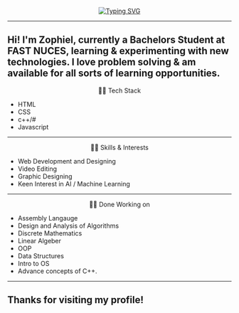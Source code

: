 <p align="middle">
<a href="https://git.io/typing-svg"><img src="https://readme-typing-svg.demolab.com?font=Roboto&size=45&pause=1000&color=808080&center=true&vCenter=true&width=500&lines=Hello+there%2C+I+am+Zophiel" alt="Typing SVG" /></a>

---
Hi! I'm Zophiel, currently a Bachelors Student at FAST NUCES, learning & experimenting with new technologies. I love problem solving & am available for all sorts of learning opportunities.
---
<p align="middle">
👨‍💻 Tech Stack

- HTML
- CSS
- c++/#
- Javascript

---
<p align="middle">
👨‍💻 Skills & Interests

- Web Development and Designing
- Video Editing
- Graphic Designing
- Keen Interest in AI / Machine Learning

---

<p align="middle">👨‍💻 Done Working on

- Assembly Langauge
- Design and Analysis of Algorithms
- Discrete Mathematics 
- Linear Algeber
- OOP
- Data Structures
- Intro to OS
- Advance concepts of C++.

---

## Thanks for visiting my profile!
